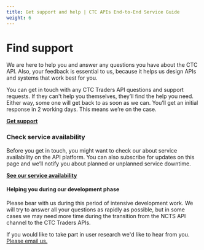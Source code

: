 ```yaml
---
title: Get support and help | CTC APIs End-to-End Service Guide
weight: 6
---
```


# Find support
<!--- Section owner: MTD Programme --->

We are here to help you and answer any questions you have about the CTC API. Also, your feedback is essential to us, because it helps us design APIs and systems that work best for you. 

You can get in touch with any CTC Traders API questions and support requests. If they can't help you themselves, they’ll find the help you need. Either way, some one will get back to as soon as we can. You’ll get an initial response in 2 working days. This means we’re on the case. 

**[Get support](https://developer.service.hmrc.gov.uk/developer/support)**

### Check service availability

Before you get in touch, you might want to check our about service availability on the API platform. You can also subscribe for updates on this page and we’ll notify you about planned or unplanned service downtime. 

**[See our service availability](https://api-platform-status.production.tax.service.gov.uk/?_ga=2.145121908.112811846.1587044117-960820992.1580203223)** 


#### Helping you during our development phase

Please bear with us during this period of intensive development work. We will try to answer all your questions as rapidly as possible, but in some cases we may need more time during the transition from the NCTS API channel to the CTC Traders APIs. 
 

If you would like to take part in user research we'd like to hear from you. [Please email us.](mailto:sdsteam@hmrc.gsi.gov.uk)
